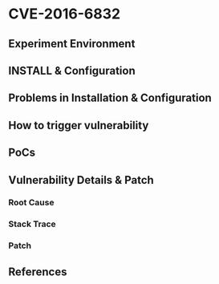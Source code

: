 # CVE-2016-6832

## Experiment Environment

## INSTALL & Configuration

## Problems in Installation & Configuration

## How to trigger vulnerability

## PoCs

## Vulnerability Details & Patch

### Root Cause

### Stack Trace

### Patch

## References
